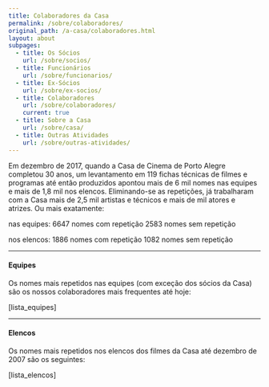 ```yaml
---
title: Colaboradores da Casa
permalink: /sobre/colaboradores/
original_path: /a-casa/colaboradores.html
layout: about
subpages:
  - title: Os Sócios
    url: /sobre/socios/
  - title: Funcionários
    url: /sobre/funcionarios/
  - title: Ex-Sócios
    url: /sobre/ex-socios/
  - title: Colaboradores
    url: /sobre/colaboradores/
    current: true
  - title: Sobre a Casa
    url: /sobre/casa/
  - title: Outras Atividades
    url: /sobre/outras-atividades/
---
```

Em dezembro de 2017, quando a Casa de Cinema de Porto Alegre completou 30 anos, um levantamento em 119 fichas técnicas de filmes e programas até então produzidos apontou mais de 6 mil nomes nas equipes e mais de 1,8 mil nos elencos. Eliminando-se as repetições, já trabalharam com a Casa mais de 2,5 mil artistas e técnicos e mais de mil atores e atrizes. Ou mais exatamente:

nas equipes:
6647 nomes com repetição
2583 nomes sem repetição

nos elencos:
1886 nomes com repetição
1082 nomes sem repetição

- - -

#### Equipes

Os nomes mais repetidos nas equipes (com exceção dos sócios da Casa) são os nossos colaboradores mais frequentes até hoje:

\[lista_equipes]

- - -

#### Elencos

Os nomes mais repetidos nos elencos dos filmes da Casa até dezembro de 2007 são os seguintes:

\[lista_elencos]